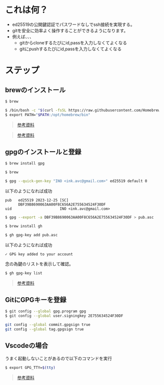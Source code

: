 # これは何？
- ed25519の公開鍵認証でパスワードなしでssh接続を実現する。
- gitを安全に効率よく操作することができるようになります。
- 例えば、、、
    - gitからcloneするたびにid,passを入力しなくてよくなる
    - gitにpushするたびにid,passを入力しなくてよくなる


# ステップ
## brewのインストール
```bash
$ brew
```

```bash
$ /bin/bash -c "$(curl -fsSL https://raw.githubusercontent.com/Homebrew/install/HEAD/install.sh)"
$ export PATH="$PATH:/opt/homebrew/bin"
```


> [参考資料](https://chigusa-web.com/blog/homebrew/)

> [参考資料](https://qiita.com/37malin/items/ef3b893be317e0ec6e61)


## gpgのインストールと登録

```bash
$ brew install gpg

$ brew
```

```bash
$ gpg --quick-gen-key "INO <ink.avc@gmail.com>" ed25519 default 0
```

以下のようになれば成功

```
pub   ed25519 2023-12-25 [SC]
      DBF39B8690063AA00F8C656A2E755634524F30DF
uid                      INO <ink.avc@gmail.com>
```

```bash
$ gpg --export -a DBF39B8690063AA00F8C656A2E755634524F30DF > pub.asc
```

```bash
$ brew install gh

$ gh gpg-key add pub.asc
```

以下のようになれば成功

```
✓ GPG key added to your account
```

念の為鍵のリストを表示して確認。

```bash
$ gh gpg-key list
```

> [参考資料](https://zenn.dev/yashikota/articles/d1840e4898c3bf)



## GitにGPGキーを登録
```bash
$ git config --global gpg.program gpg
$ git config --global user.signingkey 2E755634524F30DF
```

```bash
git config --global commit.gpgsign true
git config --global tag.gpgsign true
```


## Vscodeの場合
うまく起動しないことがあるので以下のコマンドを実行

```bash
$ export GPG_TTY=$(tty)
```

> [参考資料](https://qiita.com/goahi/items/493ff01b8fc86539f885)